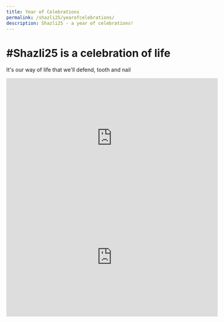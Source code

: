 ```yaml
---
title: Year of Celebrations
permalink: /shazli25/yearofcelebrations/
description: Shazli25 - a year of celebrations!
---
```

# #Shazli25 is a celebration of life

It's our way of life that we'll defend, tooth and nail

<iframe width="560" height="315" src="https://www.youtube.com/embed/Wj5FVhbd8ps" title="YouTube video player" frameborder="0" allow="accelerometer; autoplay; clipboard-write; encrypted-media; gyroscope; picture-in-picture" allowfullscreen></iframe>


<iframe width="560" height="315" src="https://www.youtube.com/embed/-Tap-bQ9PEc" title="YouTube video player" frameborder="0" allow="accelerometer; autoplay; clipboard-write; encrypted-media; gyroscope; picture-in-picture" allowfullscreen></iframe>


